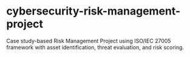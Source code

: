 # cybersecurity-risk-management-project
Case study-based Risk Management Project using ISO/IEC 27005 framework with asset identification, threat evaluation, and risk scoring.

